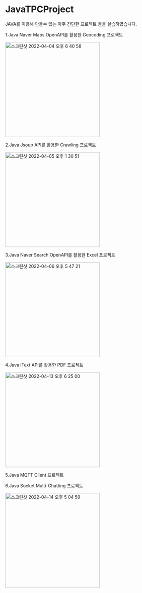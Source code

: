 # JavaTPCProject
JAVA를 이용해 만들수 있는 아주 간단한 프로젝트 들을 실습하였습니다. 

1.Java Naver Maps OpenAPI를 활용한 Geocoding 프로젝트

<img width="300" alt="스크린샷 2022-04-04 오후 6 40 58" src="https://user-images.githubusercontent.com/81157873/161518151-33d7cfa4-b7c3-4d64-be0f-7d9f86b0a73b.png">

2.Java Jsoup API를 활용한 Crawling 프로젝트

<img width="300" alt="스크린샷 2022-04-05 오후 1 30 51" src="https://user-images.githubusercontent.com/81157873/161679243-6f6a0875-d164-4e5e-a020-4c66ff760f44.png">

3.Java Naver Search OpenAPI를 활용한 Excel 프로젝트

<img width="300" alt="스크린샷 2022-04-06 오후 5 47 21" src="https://user-images.githubusercontent.com/81157873/163145205-30a0b396-1860-48f2-bbb9-e33f9449893e.png">

4.Java iText API를 활용한 PDF 프로젝트

<img width="300" alt="스크린샷 2022-04-13 오후 6 25 00" src="https://user-images.githubusercontent.com/81157873/163145278-a27e8c73-9b72-4e3d-869b-e082dee8ac2e.png">

5.Java MQTT Client 프로젝트

6.Java Socket Multi-Chatting 프로젝트

<img width="300" alt="스크린샷 2022-04-14 오후 5 04 59" src="https://user-images.githubusercontent.com/81157873/163342024-2a9a6b7b-1052-4d20-8ee9-36865b5675f0.png">
